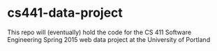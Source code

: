 # cs441-data-project
This repo will (eventually) hold the code for the CS 411 Software Engineering Spring 2015 web data project at the University of Portland
